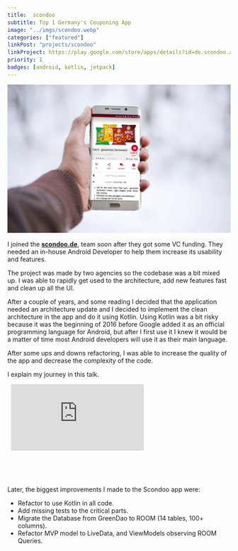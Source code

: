 ```yaml
---
title:  scondoo
subtitle: Top 1 Germany's Couponing App
image: "../imgs/scondoo.webp"
categories: ["featured"]
linkPost: "projects/scondoo"
linkProject: https://play.google.com/store/apps/details?id=de.scondoo.android
priority: 1
badges: [android, kotlin, jetpack]
---
```


![scondoo](../imgs/scondoo.webp)

I joined the <b>[scondoo.de](https://scondoo.de)</b>, team soon after they got some VC funding. They needed an in-house Android Developer to help them increase its usability and features.

The project was made by two agencies so the codebase was a bit mixed up. I was able to rapidly get used to the architecture, add new features fast and clean up all the UI.

After a couple of years, and some reading I decided that the application needed an architecture update and I decided to implement the clean architecture in the app and do it using Kotlin. Using Kotlin was a bit risky because it was the beginning of 2016 before Google added it as an official programming language for Android, but after I first use it I knew it would be a matter of time most Android developers will use it as their main language.

After some ups and downs refactoring, I was able to increase the quality of the app and decrease the complexity of the code.

I explain my journey in this talk.

<p/>
&nbsp;

<iframe style="width:1020 !important; height:1000 !important;"  src="https://www.youtube.com/embed/4m774bHxRJE?rel=0" frameborder="0" allow="autoplay; encrypted-media" allowfullscreen></iframe>

<p/>
&nbsp;

<p/>
&nbsp;

Later, the  biggest improvements I made to the Scondoo app were:
* Refactor to use Kotlin in all code.
* Add missing tests to the critical parts.
* Migrate the Database from GreenDao to  ROOM (14 tables, 100+ columns).
* Refactor MVP model to LiveData, and ViewModels observing ROOM Queries.

<p/>
&nbsp;

<p/>
&nbsp;